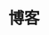 ---
title: 博客
description: Keep up with the latest news.
url: /blog/

menu:
  main:
    weight: 2
  footer:
    weight: 2

_enabled_editors:
  - visual
  - content
  - source
---